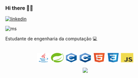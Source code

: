 ### Hi there 👋😄 
[![linkedin](https://img.shields.io/badge/LinkedIn-0077B5?style=for-the-badge&logo=linkedin&logoColor=white=https://www.linkedin.com/in/murilo-scanholato-472483239/)](https://www.linkedin.com/in/murilo-scanholato-472483239/)

![ms](https://github.com/Scanholato/Scanholato/assets/133668651/627ef0a4-4d97-4769-a0ef-ef1b5aea5859)


Estudante de engenharia da computação 💻


 
</div>
  
<div align="center">
  <div style="display: inline_block"><br>
    <img align="center" alt="Java" height="30" width="40" src="https://raw.githubusercontent.com/devicons/devicon/master/icons/java/java-original.svg">
    <img align="center" alt="Spring Boot" height="30" width="40" src="https://raw.githubusercontent.com/devicons/devicon/master/icons/spring/spring-original.svg">
    <img align="center" alt="C" height="30" width="40" src="https://raw.githubusercontent.com/devicons/devicon/master/icons/c/c-original.svg">
    <img align="center" alt="C++" height="30" width="40" src="https://raw.githubusercontent.com/devicons/devicon/master/icons/cplusplus/cplusplus-original.svg">
    <img align="center" alt="Rick-HTML" height="30" width="40" src="https://raw.githubusercontent.com/devicons/devicon/master/icons/html5/html5-original.svg">
    <img align="center" alt="Rick-CSS" height="30" width="40" src="https://raw.githubusercontent.com/devicons/devicon/master/icons/css3/css3-original.svg">
    <img align="center" alt="JavaScript" height="30" width="40" src="https://raw.githubusercontent.com/devicons/devicon/master/icons/javascript/javascript-original.svg">
  </div>
  
  <div align="center">

  <br>
    
  <img height="180em" src="https://github-readme-stats.vercel.app/api/top-langs/?username=scanholato&layout=compact&langs_count=7&theme=tokyonight"/>
    
  <a href="https://github.com/Scanholato">
  
</div>
